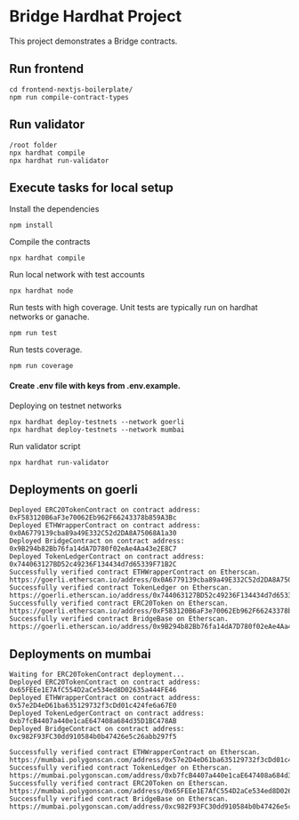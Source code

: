 # Bridge Hardhat Project

This project demonstrates a Bridge contracts. 

## Run frontend
```
cd frontend-nextjs-boilerplate/
npm run compile-contract-types
```

## Run validator
```
/root folder
npx hardhat compile
npx hardhat run-validator
```

## Execute tasks for local setup

Install the dependencies

```shell
npm install
```

Compile the contracts
```shell
npx hardhat compile
```

Run local network with test accounts
```shell
npx hardhat node
```

Run tests with high coverage. Unit tests are typically run on hardhat networks or ganache.
```shell
npm run test
```

Run tests coverage. 
```shell
npm run coverage
```

#### Create .env file with keys from .env.example. 

Deploying on testnet networks
```shell
npx hardhat deploy-testnets --network goerli
npx hardhat deploy-testnets --network mumbai
```

Run validator script
```shell
npx hardhat run-validator
```

## Deployments on goerli
```
Deployed ERC20TokenContract on contract address: 0xF583120B6aF3e70062Eb962F66243378b859A3Bc
Deployed ETHWrapperContract on contract address: 0x0A6779139cba89a49E332C52d2DA8A75068A1a30
Deployed BridgeContract on contract address: 0x9B294b82Bb76fa14dA7D780f02eAe4Aa43e2E8C7
Deployed TokenLedgerContract on contract address: 0x744063127BD52c49236F134434d7d65339F71B2C
Successfully verified contract ETHWrapperContract on Etherscan.
https://goerli.etherscan.io/address/0x0A6779139cba89a49E332C52d2DA8A75068A1a30#code
Successfully verified contract TokenLedger on Etherscan.
https://goerli.etherscan.io/address/0x744063127BD52c49236F134434d7d65339F71B2C#code
Successfully verified contract ERC20Token on Etherscan.
https://goerli.etherscan.io/address/0xF583120B6aF3e70062Eb962F66243378b859A3Bc#code
Successfully verified contract BridgeBase on Etherscan.
https://goerli.etherscan.io/address/0x9B294b82Bb76fa14dA7D780f02eAe4Aa43e2E8C7#code
```

## Deployments on mumbai
```
Waiting for ERC20TokenContract deployment...
Deployed ERC20TokenContract on contract address: 0x65FEEe1E7AfC554D2aCe534ed8D02635a444FE46
Deployed ETHWrapperContract on contract address: 0x57e2D4eD61ba635129732f3cDd01c424fe6a67E0 
Deployed TokenLedgerContract on contract address: 0xb7fcB4407a440e1caE647408a684d35D1BC478AB
Deployed BridgeContract on contract address: 0xc982F93FC30dd910584b0b47426e5c26abb297f5

Successfully verified contract ETHWrapperContract on Etherscan.
https://mumbai.polygonscan.com/address/0x57e2D4eD61ba635129732f3cDd01c424fe6a67E0#code
Successfully verified contract TokenLedger on Etherscan.
https://mumbai.polygonscan.com/address/0xb7fcB4407a440e1caE647408a684d35D1BC478AB#code
Successfully verified contract ERC20Token on Etherscan.
https://mumbai.polygonscan.com/address/0x65FEEe1E7AfC554D2aCe534ed8D02635a444FE46#code
Successfully verified contract BridgeBase on Etherscan.
https://mumbai.polygonscan.com/address/0xc982F93FC30dd910584b0b47426e5c26abb297f5#code
```